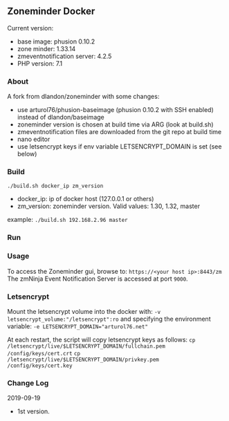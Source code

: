 ## Zoneminder Docker
Current version: 
* base image: phusion 0.10.2
* zone minder: 1.33.14
* zmeventnotification server: 4.2.5
* PHP version: 7.1

### About
A fork from dlandon/zoneminder with some changes:
* use arturol76/phusion-baseimage (phusion 0.10.2 with SSH enabled) instead of dlandon/baseimage
* zoneminder version is chosen at build time via ARG (look at build.sh)
* zmeventnotification files are downloaded from the git repo at build time
* nano editor
* use letsencrypt keys if env variable LETSENCRYPT_DOMAIN is set (see below)

### Build
`./build.sh docker_ip zm_version`
* docker_ip: ip of docker host (127.0.0.1 or others)
* zm_version: zoneminder version. Valid values: 1.30, 1.32, master

example:
`./build.sh 192.168.2.96 master`

### Run

### Usage
To access the Zoneminder gui, browse to: `https://<your host ip>:8443/zm`
The zmNinja Event Notification Server is accessed at port `9000`.

### Letsencrypt
Mount the letsencrypt volume into the docker with:
    `-v letsencrypt_volume:"/letsencrypt":ro`
and specifying the environment variable:
    `-e LETSENCRYPT_DOMAIN="arturol76.net"`

At each restart, the script will copy letsencrypt keys as follows:
`cp /letsencrypt/live/$LETSENCRYPT_DOMAIN/fullchain.pem /config/keys/cert.crt`
`cp /letsencrypt/live/$LETSENCRYPT_DOMAIN/privkey.pem /config/keys/cert.key`

### Change Log
2019-09-19
- 1st version.

